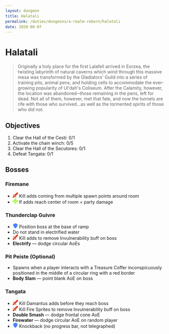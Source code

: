 ```yaml
---
layout: dungeon
title: Halatali
permalink: /duties/dungeons/a-realm-reborn/halatali
date: 2020-08-07
---
```


# Halatali

> Originally a holy place for the first Lalafell arrived in Eorzea, the twisting labyrinth of natural caverns which wind through this massive mesa was transformed by the Gladiators' Guild into a series of training pits, animal pens, and holding cells to accommodate the ever-growing popularity of Ul'dah's Coliseum. After the Calamity, however, the location was abandoned─those remaining in the pens, left for dead. Not all of them, however, met that fate, and now the tunnels are rife with those who survived...as well as the tormented spirits of those who did not.

## Objectives

1. Clear the Hall of the Cesti: 0/1
2. Activate the chain winch: 0/5
3. Clear the Hall of the Secutores: 0/1
4. Defeat Tangata: 0/1

## Bosses

### Firemane

- ![](/assets/icons/role-dps.png) Kill adds coming from multiple spawn points around room
- ![](/assets/icons/role-healer.png) If adds reach center of room = party damage

### Thunderclap Guivre

- ![](/assets/icons/role-tank.png) Position boss at the base of ramp
- Do not stand in electrified water
- ![](/assets/icons/role-dps.png) Kill adds to remove Invulnerability buff on boss
- **Electrify** — dodge circular AoEs

### Pit Peiste (Optional)

- Spawns when a player interacts with a Treasure Coffer inconspicuously positioned in the middle of a circular ring with a red border
- **Body Slam** — point blank AoE on boss

### Tangata

- ![](/assets/icons/role-dps.png) Kill Damantus adds before they reach boss
- ![](/assets/icons/role-dps.png) Kill Fire Sprites to remove Invulnerability buff on boss
- **Double Smash** — dodge frontal cone AoE
- **Firewater** — dodge circular AoE on random player
- ![](/assets/icons/role-tank.png) Knockback (no progress bar, not telegraphed)
